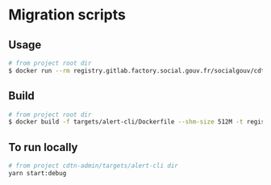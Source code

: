 # Migration scripts

## Usage

```sh
# from project root dir
$ docker run --rm registry.gitlab.factory.social.gouv.fr/socialgouv/cdtn-admin/scripts
```

## Build

```sh
# from project root dir
$ docker build -f targets/alert-cli/Dockerfile --shm-size 512M -t registry.gitlab.factory.social.gouv.fr/socialgouv/cdtn-admin/scripts .
```

## To run locally

```sh
# from project cdtn-admin/targets/alert-cli dir
yarn start:debug
```
